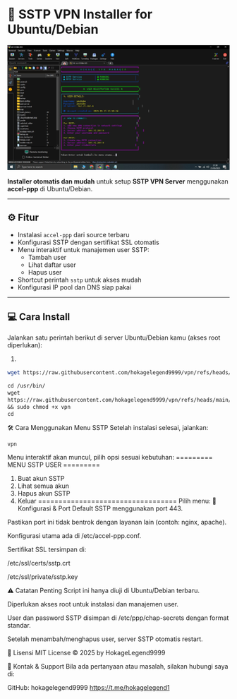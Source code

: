 # 🚀 SSTP VPN Installer for Ubuntu/Debian


<p align="center">
  <img src="https://github.com/hokagelegend9999/vpn/blob/main/sstp.jpg?raw=true" alt="Tampilan Menu" width="600"/>
</p>



**Installer otomatis dan mudah** untuk setup **SSTP VPN Server** menggunakan **accel-ppp** di Ubuntu/Debian.

---

## ⚙️ Fitur

- Instalasi `accel-ppp` dari source terbaru  
- Konfigurasi SSTP dengan sertifikat SSL otomatis  
- Menu interaktif untuk manajemen user SSTP:  
  - Tambah user  
  - Lihat daftar user  
  - Hapus user  
- Shortcut perintah `sstp` untuk akses mudah  
- Konfigurasi IP pool dan DNS siap pakai  

---

## 💻 Cara Install

Jalankan satu perintah berikut di server Ubuntu/Debian kamu (akses root diperlukan):



1.



```bash
wget https://raw.githubusercontent.com/hokagelegend9999/vpn/refs/heads/main/installer-sstp.sh && chmod +x installer-sstp.sh && sudo ./installer-sstp.sh

```

```
cd /usr/bin/
wget https://raw.githubusercontent.com/hokagelegend9999/vpn/refs/heads/main/vpn && sudo chmod +x vpn
cd
```


🛠 Cara Menggunakan Menu SSTP
Setelah instalasi selesai, jalankan:

```
vpn
```
Menu interaktif akan muncul, pilih opsi sesuai kebutuhan:
========= MENU SSTP USER =========
1. Buat akun SSTP
2. Lihat semua akun
3. Hapus akun SSTP
0. Keluar
==================================
Pilih menu:
🔧 Konfigurasi & Port
Default SSTP menggunakan port 443.

Pastikan port ini tidak bentrok dengan layanan lain (contoh: nginx, apache).

Konfigurasi utama ada di /etc/accel-ppp.conf.

Sertifikat SSL tersimpan di:

/etc/ssl/certs/sstp.crt

/etc/ssl/private/sstp.key

⚠️ Catatan Penting
Script ini hanya diuji di Ubuntu/Debian terbaru.

Diperlukan akses root untuk instalasi dan manajemen user.

User dan password SSTP disimpan di /etc/ppp/chap-secrets dengan format standar.

Setelah menambah/menghapus user, server SSTP otomatis restart.

📜 Lisensi
MIT License © 2025 by HokageLegend9999

💬 Kontak & Support
Bila ada pertanyaan atau masalah, silakan hubungi saya di:

GitHub: hokagelegend9999
https://t.me/hokagelegend1
